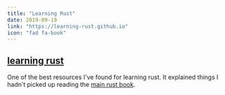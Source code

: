 ```yaml
---
title: "Learning Rust"
date: 2019-09-19
link: "https://learning-rust.github.io"
icon: "fad fa-book"
---
```

<h2><a href="https://learning-rust.github.io">learning rust</a></h2>

One of the best resources I've found for learning rust. It explained things I hadn't picked up reading the [main rust book](https://doc.rust-lang.org/book/).
